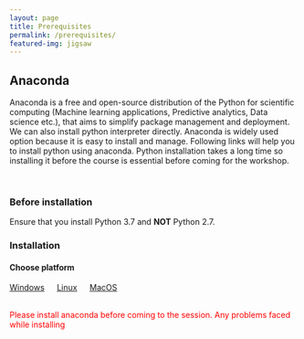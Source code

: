 ```yaml
---
layout: page
title: Prerequisites
permalink: /prerequisites/
featured-img: jigsaw
---
```

## Anaconda

Anaconda is a free and open-source distribution of the Python for scientific computing (Machine learning applications, Predictive analytics, Data science etc.), that aims to simplify package management and deployment. We can also install python interpreter directly. Anaconda is widely used option because it is easy to install and manage. Following links will help you to install python using anaconda. Python installation takes a long time so installing it before the course is essential before coming for the workshop.

<br>

### Before installation
Ensure that you install Python 3.7 and <b>NOT</b> Python 2.7. 

### Installation

#### Choose platform

[Windows](https://docs.anaconda.com/anaconda/install/windows/) &emsp; [Linux](https://docs.anaconda.com/anaconda/install/linux/) &emsp; [MacOS](https://docs.anaconda.com/anaconda/install/mac-os/)

<br>
<span style='color:red'>
Please install anaconda before coming to the session. Any problems faced while installing
</span> 